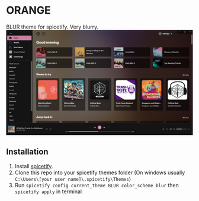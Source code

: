 # ORANGE
 BLUR theme for spicetify. Very blurry.
 ![Preview image](/images/default.png)

## Installation
1. Install [spicetify](https://github.com/khanhas/spicetify-cli).
2. Clone this repo into your spicetify themes folder (On windows usually ```C:\Users\[your user name]\.spicetify\Themes```)
3. Run ```spicetify config current_theme BLUR color_scheme blur``` then ```spicetify apply``` in terminal
